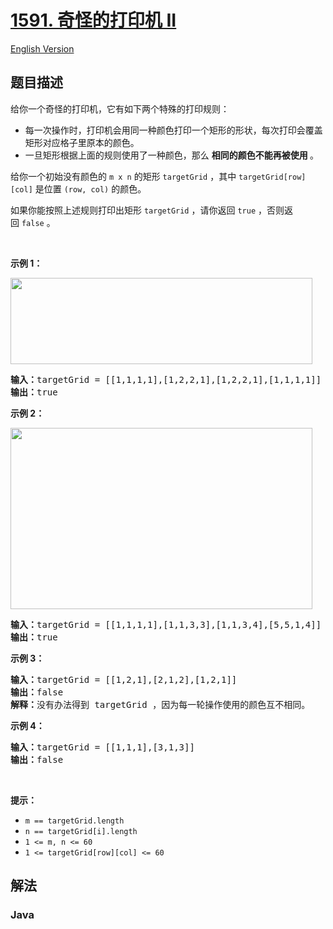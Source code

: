 # [1591. 奇怪的打印机 II](https://leetcode.cn/problems/strange-printer-ii)

[English Version](/solution/1500-1599/1591.Strange%20Printer%20II/README_EN.md)

## 题目描述

<!-- 这里写题目描述 -->

<p>给你一个奇怪的打印机，它有如下两个特殊的打印规则：</p>

<ul>
	<li>每一次操作时，打印机会用同一种颜色打印一个矩形的形状，每次打印会覆盖矩形对应格子里原本的颜色。</li>
	<li>一旦矩形根据上面的规则使用了一种颜色，那么 <strong>相同的颜色不能再被使用&nbsp;</strong>。</li>
</ul>

<p>给你一个初始没有颜色的&nbsp;<code>m x n</code>&nbsp;的矩形&nbsp;<code>targetGrid</code>&nbsp;，其中&nbsp;<code>targetGrid[row][col]</code>&nbsp;是位置&nbsp;<code>(row, col)</code>&nbsp;的颜色。</p>

<p>如果你能按照上述规则打印出矩形<em>&nbsp;</em><code>targetGrid</code>&nbsp;，请你返回&nbsp;<code>true</code>&nbsp;，否则返回&nbsp;<code>false</code>&nbsp;。</p>

<p>&nbsp;</p>

<p><strong>示例 1：</strong></p>

<p><img alt="" src="https://fastly.jsdelivr.net/gh/doocs/leetcode@main/solution/1500-1599/1591.Strange%20Printer%20II/images/sample_1_1929.png" style="height: 138px; width: 483px;"></p>

<pre><strong>输入：</strong>targetGrid = [[1,1,1,1],[1,2,2,1],[1,2,2,1],[1,1,1,1]]
<strong>输出：</strong>true
</pre>

<p><strong>示例 2：</strong></p>

<p><img alt="" src="https://fastly.jsdelivr.net/gh/doocs/leetcode@main/solution/1500-1599/1591.Strange%20Printer%20II/images/sample_2_1929.png" style="height: 290px; width: 483px;"></p>

<pre><strong>输入：</strong>targetGrid = [[1,1,1,1],[1,1,3,3],[1,1,3,4],[5,5,1,4]]
<strong>输出：</strong>true
</pre>

<p><strong>示例 3：</strong></p>

<pre><strong>输入：</strong>targetGrid = [[1,2,1],[2,1,2],[1,2,1]]
<strong>输出：</strong>false
<strong>解释：</strong>没有办法得到 targetGrid ，因为每一轮操作使用的颜色互不相同。</pre>

<p><strong>示例 4：</strong></p>

<pre><strong>输入：</strong>targetGrid = [[1,1,1],[3,1,3]]
<strong>输出：</strong>false
</pre>

<p>&nbsp;</p>

<p><strong>提示：</strong></p>

<ul>
	<li><code>m == targetGrid.length</code></li>
	<li><code>n == targetGrid[i].length</code></li>
	<li><code>1 &lt;= m, n &lt;= 60</code></li>
	<li><code>1 &lt;= targetGrid[row][col] &lt;= 60</code></li>
</ul>

## 解法

### **Java**

```java

```
